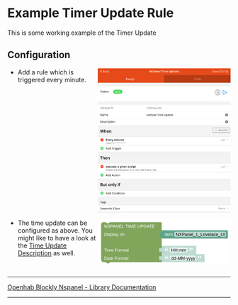 # Example Timer Update Rule

This is some working example of the Timer Update

## Configuration

[<img src="img/openhab_rules_timeupdate.png" align="right" width="300">](img/openhab_rules_timeupdate.png)

- Add a rule which is triggered every minute.

<br clear="right"/>

[<img src="img/openhab_rules_timeupdate_script.png" align="right" width="300">](img/openhab_rules_timeupdate_script.png)

- The time update can be configured as above. You might like to have a look at the [Time Update Description](blockLibrary_nspanel_callback_timeUpdate.md) as well.

<br clear="right"/>

---

[Openhab Blockly Nspanel - Library Documentation](README.md)

---
